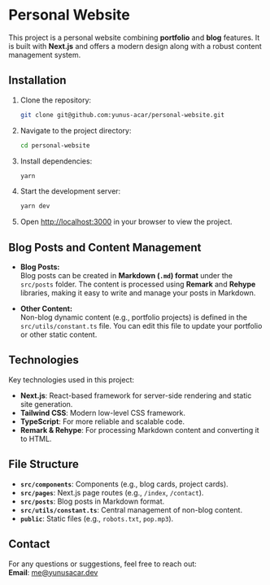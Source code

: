 # Personal Website

This project is a personal website combining **portfolio** and **blog** features. It is built with **Next.js** and offers a modern design along with a robust content management system.

## Installation

1. Clone the repository:

   ```bash
   git clone git@github.com:yunus-acar/personal-website.git
   ```

2. Navigate to the project directory:

   ```bash
   cd personal-website
   ```

3. Install dependencies:

   ```bash
   yarn
   ```

4. Start the development server:

   ```bash
   yarn dev
   ```

5. Open [http://localhost:3000](http://localhost:3000) in your browser to view the project.

## Blog Posts and Content Management

- **Blog Posts:**  
  Blog posts can be created in **Markdown (`.md`) format** under the `src/posts` folder. The content is processed using **Remark** and **Rehype** libraries, making it easy to write and manage your posts in Markdown.

- **Other Content:**  
  Non-blog dynamic content (e.g., portfolio projects) is defined in the `src/utils/constant.ts` file. You can edit this file to update your portfolio or other static content.

## Technologies

Key technologies used in this project:

- **Next.js**: React-based framework for server-side rendering and static site generation.
- **Tailwind CSS**: Modern low-level CSS framework.
- **TypeScript**: For more reliable and scalable code.
- **Remark & Rehype**: For processing Markdown content and converting it to HTML.

## File Structure

- **`src/components`**: Components (e.g., blog cards, project cards).
- **`src/pages`**: Next.js page routes (e.g., `/index`, `/contact`).
- **`src/posts`**: Blog posts in Markdown format.
- **`src/utils/constant.ts`**: Central management of non-blog content.
- **`public`**: Static files (e.g., `robots.txt`, `pop.mp3`).

## Contact

For any questions or suggestions, feel free to reach out:  
**Email**: [me@yunusacar.dev](mailto:me@yunusacar.dev)
